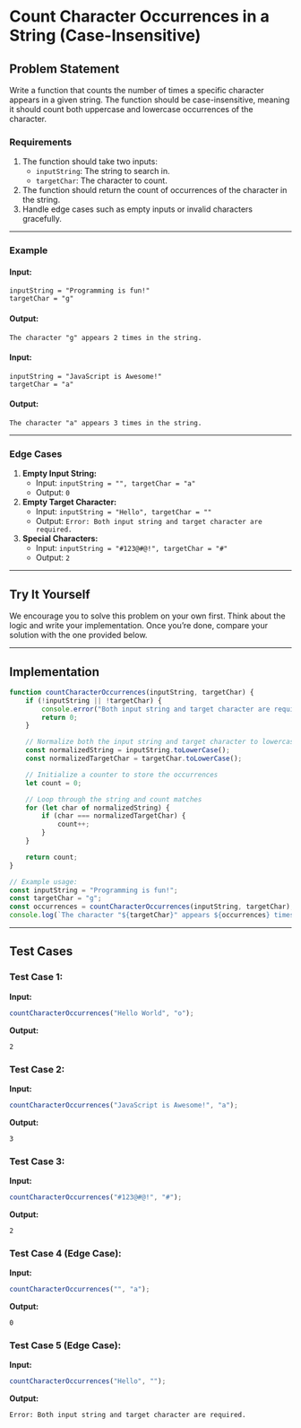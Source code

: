# Count Character Occurrences in a String (Case-Insensitive)

## Problem Statement
Write a function that counts the number of times a specific character appears in a given string. The function should be case-insensitive, meaning it should count both uppercase and lowercase occurrences of the character.

### Requirements
1. The function should take two inputs:
   - `inputString`: The string to search in.
   - `targetChar`: The character to count.
2. The function should return the count of occurrences of the character in the string.
3. Handle edge cases such as empty inputs or invalid characters gracefully.

---

### Example
#### Input:
```plaintext
inputString = "Programming is fun!"
targetChar = "g"
```

#### Output:
```plaintext
The character "g" appears 2 times in the string.
```

#### Input:
```plaintext
inputString = "JavaScript is Awesome!"
targetChar = "a"
```

#### Output:
```plaintext
The character "a" appears 3 times in the string.
```

---

### Edge Cases
1. **Empty Input String:**
   - Input: `inputString = "", targetChar = "a"`
   - Output: `0`
2. **Empty Target Character:**
   - Input: `inputString = "Hello", targetChar = ""`
   - Output: `Error: Both input string and target character are required.`
3. **Special Characters:**
   - Input: `inputString = "#123@#@!", targetChar = "#"`
   - Output: `2`

---

## Try It Yourself
We encourage you to solve this problem on your own first. Think about the logic and write your implementation. Once you’re done, compare your solution with the one provided below.

---

## Implementation
```javascript
function countCharacterOccurrences(inputString, targetChar) {
    if (!inputString || !targetChar) {
        console.error("Both input string and target character are required.");
        return 0;
    }

    // Normalize both the input string and target character to lowercase for case-insensitive comparison
    const normalizedString = inputString.toLowerCase();
    const normalizedTargetChar = targetChar.toLowerCase();

    // Initialize a counter to store the occurrences
    let count = 0;

    // Loop through the string and count matches
    for (let char of normalizedString) {
        if (char === normalizedTargetChar) {
            count++;
        }
    }

    return count;
}

// Example usage:
const inputString = "Programming is fun!";
const targetChar = "g";
const occurrences = countCharacterOccurrences(inputString, targetChar);
console.log(`The character "${targetChar}" appears ${occurrences} times in the string.`);
```

---

## Test Cases
### Test Case 1:
**Input:**
```javascript
countCharacterOccurrences("Hello World", "o");
```
**Output:**
```plaintext
2
```

### Test Case 2:
**Input:**
```javascript
countCharacterOccurrences("JavaScript is Awesome!", "a");
```
**Output:**
```plaintext
3
```

### Test Case 3:
**Input:**
```javascript
countCharacterOccurrences("#123@#@!", "#");
```
**Output:**
```plaintext
2
```

### Test Case 4 (Edge Case):
**Input:**
```javascript
countCharacterOccurrences("", "a");
```
**Output:**
```plaintext
0
```

### Test Case 5 (Edge Case):
**Input:**
```javascript
countCharacterOccurrences("Hello", "");
```
**Output:**
```plaintext
Error: Both input string and target character are required.
```

